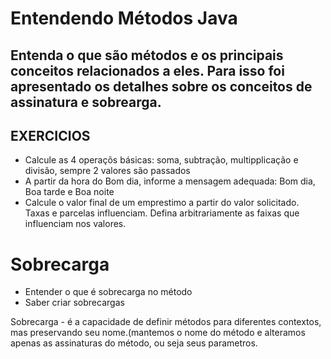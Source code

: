 # Entendendo Métodos Java

## Entenda o que são métodos e os principais conceitos relacionados a eles. Para isso foi apresentado os detalhes sobre os conceitos de assinatura e sobrearga.

## EXERCICIOS

- Calcule as 4 operaçõs básicas: soma, subtração, multipplicação e divisão, sempre 2 valores são passados
- A partir da hora do Bom dia, informe a mensagem adequada: Bom dia, Boa tarde e Boa noite
- Calcule o valor final de um emprestimo a partir do valor solicitado. Taxas e parcelas influenciam. Defina arbitrariamente as faixas que influenciam nos valores. 

# Sobrecarga
- Entender o que é sobrecarga no método
- Saber criar sobrecargas

Sobrecarga - é a capacidade de definir métodos para diferentes contextos, mas preservando seu nome.(mantemos o nome do método e alteramos apenas as assinaturas do método, ou seja seus parametros.
